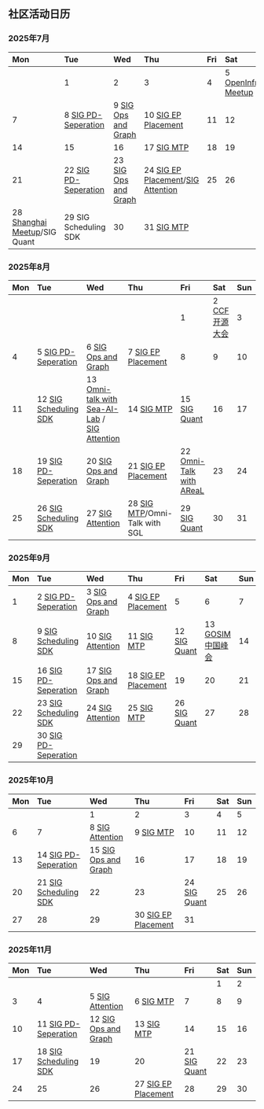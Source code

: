 ## 社区活动日历

### 2025年7月

|Mon|Tue|Wed|Thu|Fri|Sat|Sun|
| :---------------------- | :--------------------- | :---------------------- | :---------------------- | :--------------------- | :---------------------- | :---------------------- |
|   |1  |2  |3  |4  |5 [OpenInfra Meetup](events/README.md#业界会议参与) |6  |
|7  |8 [SIG PD-Seperation](sigs/sig-pd-seperation.md) |9 [SIG Ops and Graph](sigs/sig-ops-and-graph.md) |10 [SIG EP Placement](sigs/sig-ep-placement.md) |11  |12  |13 |
|14 |15 |16 |17 [SIG MTP](sigs/sig-mtp.md)|18 |19 |20 |
|21 |22 [SIG PD-Seperation](sigs/sig-pd-seperation.md)|23 [SIG Ops and Graph](sigs/sig-ops-and-graph.md) |24 [SIG EP Placement](sigs/sig-ep-placement.md)/[SIG Attention](sigs/sig-attention.md)|25 |26 |27 |
|28 [Shanghai Meetup](events/README.md#社区meetup)/SIG Quant|29 SIG Scheduling SDK|30 |31 [SIG MTP](sigs/sig-mtp.md)|  |  |  |

### 2025年8月

|Mon|Tue|Wed|Thu|Fri|Sat|Sun|
| :---------------------- | :--------------------- | :---------------------- | :---------------------- | :--------------------- | :---------------------- | :---------------------- |
|   |   |   |   |1  |2 [CCF开源大会]((events/README.md#业界会议参与)) |3  |
|4  |5 [SIG PD-Seperation](sigs/sig-pd-seperation.md) |6 [SIG Ops and Graph](sigs/sig-ops-and-graph.md)|7 [SIG EP Placement](sigs/sig-ep-placement.md) |8 |9  |10  |
|11 |12 [SIG Scheduling SDK](sigs/sig-scheduling-sdk.md)|13 [Omni-talk with Sea-AI-Lab](https://gitee.com/omniai/community/blob/master/events/README.md#%E7%AC%AC%E4%B8%80%E6%9C%9F%E6%B5%81%E6%B0%B4%E7%BA%BF%E5%B9%B6%E8%A1%8C%E7%A0%94%E7%A9%B6) / [SIG Attention](sigs/sig-attention.md) |14 [SIG MTP](sigs/sig-mtp.md)|15 [SIG Quant](sigs/sig-quant.md) |16|17|
|18|19 [SIG PD-Seperation](sigs/sig-pd-seperation.md)|20 [SIG Ops and Graph](sigs/sig-ops-and-graph.md)|21 [SIG EP Placement](sigs/sig-ep-placement.md)|22 [Omni-Talk with AReaL](https://gitee.com/omniai/community/blob/master/events/README.md#%E7%AC%AC%E4%BA%8C%E6%9C%9F%E5%BC%82%E6%AD%A5rl%E6%A1%86%E6%9E%B6areal) |23|24|
|25 |26 [SIG Scheduling SDK](sigs/sig-scheduling-sdk.md)|27 [SIG Attention](sigs/sig-attention.md)|28 [SIG MTP](sigs/sig-mtp.md)/Omni-Talk with SGL |29 [SIG Quant](sigs/sig-quant.md) |30|31|

### 2025年9月

|Mon|Tue|Wed|Thu|Fri|Sat|Sun|
| :---------------------- | :--------------------- | :---------------------- | :---------------------- | :--------------------- | :---------------------- | :---------------------- |
|1|2 [SIG PD-Seperation](sigs/sig-pd-seperation.md)|3 [SIG Ops and Graph](sigs/sig-ops-and-graph.md)|4 [SIG EP Placement](sigs/sig-ep-placement.md)|5|6|7|
|8 |9 [SIG Scheduling SDK](sigs/sig-scheduling-sdk.md) |10 [SIG Attention](sigs/sig-attention.md)|11 [SIG MTP](sigs/sig-mtp.md) |12 [SIG Quant](sigs/sig-quant.md)|13 [GOSIM中国峰会](https://hangzhou2025.gosim.org/)|14|
|15|16 [SIG PD-Seperation](sigs/sig-pd-seperation.md)|17 [SIG Ops and Graph](sigs/sig-ops-and-graph.md)|18 [SIG EP Placement](sigs/sig-ep-placement.md)|19|20|21|
|22|23 [SIG Scheduling SDK](sigs/sig-scheduling-sdk.md) |24 [SIG Attention](sigs/sig-attention.md) |25 [SIG MTP](sigs/sig-mtp.md) |26 [SIG Quant](sigs/sig-quant.md)|27|28|
|29|30 [SIG PD-Seperation](sigs/sig-pd-seperation.md)||||||

### 2025年10月
|Mon|Tue|Wed|Thu|Fri|Sat|Sun|
| :---------------------- | :--------------------- | :---------------------- | :---------------------- | :--------------------- | :---------------------- | :---------------------- |
|||1| 2 |3|4|5|
| 6    | 7    | 8  [SIG Attention](sigs/sig-attention.md) | 9 [SIG MTP](sigs/sig-mtp.md) | 10   | 11   | 12   |
| 13   | 14 [SIG PD-Seperation](sigs/sig-pd-seperation.md) | 15 [SIG Ops and Graph](sigs/sig-ops-and-graph.md) | 16 | 17   | 18   | 19   |
| 20   | 21 [SIG Scheduling SDK](sigs/sig-scheduling-sdk.md) | 22   | 23   | 24 [SIG Quant](sigs/sig-quant.md) | 25   | 26   |
| 27   | 28   |29|30 [SIG EP Placement](sigs/sig-ep-placement.md)|31|||


### 2025年11月
|Mon|Tue|Wed|Thu|Fri|Sat|Sun|
| :---------------------- | :--------------------- | :---------------------- | :---------------------- | :--------------------- | :---------------------- | :---------------------- |
||||     ||1|2|
| 3    | 4                                                    | 5  [SIG Attention](sigs/sig-attention.md)         | 6 [SIG MTP](sigs/sig-mtp.md)                    | 7                                 | 8    | 9    |
| 10   | 11 [SIG PD-Seperation](sigs/sig-pd-seperation.md)    | 12 [SIG Ops and Graph](sigs/sig-ops-and-graph.md) | 13 [SIG MTP](sigs/sig-mtp.md)                   | 14                                | 15   | 16   |
| 17   | 18  [SIG Scheduling SDK](sigs/sig-scheduling-sdk.md) | 19                                                | 20                                              | 21 [SIG Quant](sigs/sig-quant.md) | 22   | 23   |
| 24   | 25                                                   | 26                                                | 27 [SIG EP Placement](sigs/sig-ep-placement.md) | 28                                |29|30|
